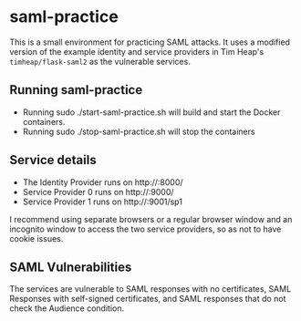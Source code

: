 saml-practice
=============

This is a small environment for practicing SAML attacks. It uses a modified
version of the example identity and service providers in Tim Heap's `timheap/flask-saml2` 
as the vulnerable services. 

Running saml-practice
---------------------

* Running sudo ./start-saml-practice.sh will build and start the Docker containers.
* Running sudo ./stop-saml-practice.sh will stop the containers

Service details
---------------

* The Identity Provider runs on http://<your ip address>:8000/
* Service Provider 0 runs on http://<your ip address>:9000/
* Service Provider 1 runs on http://<your ip address>:9001/sp1

I recommend using separate browsers or a regular browser window and an 
incognito window to access the two service providers, so as not to have cookie
issues.

SAML Vulnerabilities
--------------------

The services are vulnerable to SAML responses with no certificates, SAML 
Responses with self-signed certificates, and SAML responses that do not check
the Audience condition.

